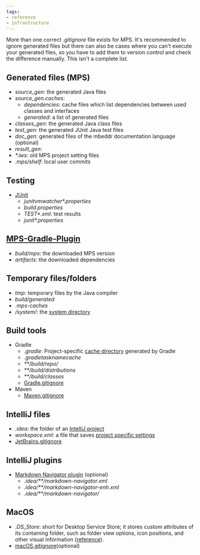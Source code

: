 ```yaml
---
tags:
- reference
- infrastructure
---
```


More than one correct *.gitignore* file exists for MPS. It's recommended to ignore generated files but there can also be cases
where you can't execute your generated files, so you have to add them to version control and check the difference manually.
This isn't a complete list.

## Generated files (MPS)

- *source_gen*: the generated Java files
- *source_gen.caches*:
    - *dependencies*: cache files which list dependencies between used classes and interfaces
    - *generated*: a list of generated files
- *classes_gen*: the generated Java class files
- *test_gen*: the generated JUnit Java test files
- *doc_gen*: generated files of the mbeddr documentation language (optional)
- *result_gen*: 
- *\*.iws*: old MPS project setting files
- *.mps/shelf*: local user commits

## Testing

- [JUnit](https://junit.org/junit5)
    - *junitvmwatcher\*.properties*
    - *build.properties*
    - *TEST\*.xml*: test results
    - *junit\*.properties*

## [MPS-Gradle-Plugin](https://github.com/mbeddr/mps-gradle-plugin)

- *build/mps*: the downloaded MPS version
- *artifacts*: the downloaded dependencies

## Temporary files/folders

- *tmp*: temporary files by the Java compiler
- *build/generated*
- *.mps-caches*
- */system/*: the [system directory](https://www.jetbrains.com/help/mps/directories-used-by-the-ide-to-store-settings-caches-plugins-and-logs.html#system-directory)

## Build tools

- Gradle
    - *.gradle*: Project-specific [cache directory](https://docs.gradle.org/current/userguide/directory_layout.html#dir:project_root) generated by Gradle
    - *.gradletasknamecache*
    - *\*\*/build/repo/*
    - *\*\*/build/distributions*
    - *\*\*/build/classes*
    - [Gradle.gitignore](https://github.com/github/gitignore/blob/main/Gradle.gitignore)
- Maven
    - [Maven.gitignore](https://github.com/github/gitignore/blob/main/Maven.gitignore) 

## IntelliJ files

- *.idea*: the folder of an [IntelliJ project](https://www.jetbrains.com/help/idea/creating-and-managing-projects.html) 
- *workspace.xml*: a file that saves [project specific settings](https://plugins.jetbrains.com/docs/intellij/project.html)
- [JetBrains.gitignore](https://github.com/github/gitignore/blob/main/Global/JetBrains.gitignore)

## IntelliJ plugins

- [Markdown Navigator plugin](https://plugins.jetbrains.com/plugin/7896-markdown-navigator-enhanced) (optional)
    - *.idea/\*\*/markdown-navigator.xml*
    - *.idea/\*\*/markdown-navigator-enh.xml*
    - *.idea/\*\*/markdown-navigator/*

## MacOS

- *.DS_Store*: short for Desktop Service Store; it stores custom attributes of its containing folder, such as folder view options, icon positions, and other visual information ([reference](https://en.wikipedia.org/wiki/.DS_Store)).
- [macOS.gitignore](https://github.com/github/gitignore/blob/main/Global/macOS.gitignore)(optional)